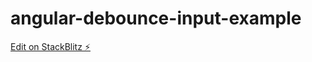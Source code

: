 # angular-debounce-input-example

[Edit on StackBlitz ⚡️](https://stackblitz.com/edit/angular-debounce-input-example-woua1l)